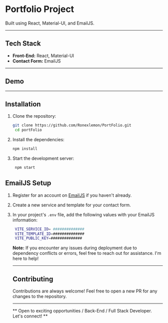  # Portfolio Project

Built using React, Material-UI, and EmailJS.

---
## Tech Stack

- **Front-End:** React, Material-UI
- **Contact Form:** EmailJS

---
## Demo











---
## Installation

1. Clone the repository:

   ```bash
   git clone https://github.com/Ronexlemon/PortFolio.git
    cd portFolio
    ```
2. Install the dependencies:

   ```bash
   npm install
   ```
3. Start the development server:

   ```bash
    npm start
    ```
## EmailJS Setup
    
1. Register for an account on [EmailJS](https://www.emailjs.com/) if you haven't already.
2. Create a new service and template for your contact form.
3. In your project's `.env` file, add the following values with your EmailJS information:

    ```bash
     VITE_SERVICE_ID= ##############
     VITE_TEMPLATE_ID=##############
     VITE_PUBLIC_KEY=##############

    ```




    **Note:** If you encounter any issues during deployment due to dependency conflicts or errors, feel free to reach out for assistance. I'm here to help!

     ---
     ## Contributing

    Contributions are always welcome! Feel free to open a new PR for any changes to the repository. 

     ---
    ** Open to exciting opportunities / Back-End / Full Stack Developer. Let's connect! **
      
    
